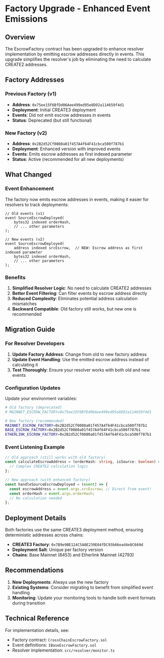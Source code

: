 # Factory Upgrade - Enhanced Event Emissions

## Overview

The EscrowFactory contract has been upgraded to enhance resolver implementation by emitting escrow addresses directly in events. This upgrade simplifies the resolver's job by eliminating the need to calculate CREATE2 addresses.

## Factory Addresses

### Previous Factory (v1)
- **Address**: `0x75ee15F6BfDd06Aee499ed95e8D92a114659f4d1`
- **Deployment**: Initial CREATE3 deployment
- **Events**: Did not emit escrow addresses in events
- **Status**: Deprecated (but still functional)

### New Factory (v2) 
- **Address**: `0x2B2d52Cf0080a01f457A4f64F41cbca500f787b1`
- **Deployment**: Enhanced version with improved events
- **Events**: Emits escrow addresses as first indexed parameter
- **Status**: Active (recommended for all new deployments)

## What Changed

### Event Enhancement

The factory now emits escrow addresses in events, making it easier for resolvers to track deployments:

```solidity
// Old events (v1)
event SourceEscrowDeployed(
    bytes32 indexed orderHash,
    // ... other parameters
);

// New events (v2) 
event SourceEscrowDeployed(
    address indexed srcEscrow,  // NEW: Escrow address as first indexed parameter
    bytes32 indexed orderHash,
    // ... other parameters
);
```

### Benefits

1. **Simplified Resolver Logic**: No need to calculate CREATE2 addresses
2. **Better Event Filtering**: Can filter events by escrow address directly
3. **Reduced Complexity**: Eliminates potential address calculation mismatches
4. **Backward Compatible**: Old factory still works, but new one is recommended

## Migration Guide

### For Resolver Developers

1. **Update Factory Address**: Change from old to new factory address
2. **Update Event Handling**: Use the emitted escrow address instead of calculating it
3. **Test Thoroughly**: Ensure your resolver works with both old and new events

### Configuration Updates

Update your environment variables:

```bash
# Old factory (deprecated)
# MAINNET_ESCROW_FACTORY=0x75ee15F6BfDd06Aee499ed95e8D92a114659f4d1

# New factory (recommended)
MAINNET_ESCROW_FACTORY=0x2B2d52Cf0080a01f457A4f64F41cbca500f787b1
BASE_ESCROW_FACTORY=0x2B2d52Cf0080a01f457A4f64F41cbca500f787b1
ETHERLINK_ESCROW_FACTORY=0x2B2d52Cf0080a01f457A4f64F41cbca500f787b1
```

### Event Listening Example

```typescript
// Old approach (still works with old factory)
const calculateEscrowAddress = (orderHash: string, isSource: boolean) => {
  // Complex CREATE2 calculation logic
};

// New approach (with enhanced factory)
const handleSourceEscrowDeployed = (event) => {
  const escrowAddress = event.args.srcEscrow; // Direct from event!
  const orderHash = event.args.orderHash;
  // No calculation needed
};
```

## Deployment Details

Both factories use the same CREATE3 deployment method, ensuring deterministic addresses across chains:

- **CREATE3 Factory**: `0x7B9e9BE124C5A0E239E04fDC93b66ead4e8C669d`
- **Deployment Salt**: Unique per factory version
- **Chains**: Base Mainnet (8453) and Etherlink Mainnet (42793)

## Recommendations

1. **New Deployments**: Always use the new factory
2. **Existing Systems**: Consider migrating to benefit from simplified event handling
3. **Monitoring**: Update your monitoring tools to handle both event formats during transition

## Technical Reference

For implementation details, see:
- Factory contract: `CrossChainEscrowFactory.sol`
- Event definitions: `IBaseEscrowFactory.sol`
- Resolver implementation: `src/resolver/monitor.ts`